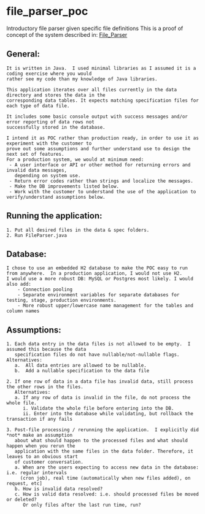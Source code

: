 # file_parser_poc
Introductory file parser given specific file definitions
This is a proof of concept of the system described in: [File_Parser](https://gist.github.com/dmshann0n/6dfba5ebdebe1098d579)

## General:


    It is written in Java.  I used minimal libraries as I assumed it is a coding exercise where you would 
    rather see my code than my knowledge of Java libraries.

    This application iterates over all files currently in the data directory and stores the data in the 
    corresponding data tables. It expects matching specification files for each type of data file.

    It includes some basic console output with success messages and/or error reporting of data rows not 
    successfully stored in the database.

    I intend it as POC rather than production ready, in order to use it as experiment with the customer to 
    prove out some assumptions and further understand use to design the next set of features.
    For a production system, we would at minimum need:
     - A user interface or API or other method for returning errors and invalid data messages, 
       depending on system use.
     - Return error codes rather than strings and localize the messages.
     - Make the DB improvements listed below.
     - Work with the customer to understand the use of the application to verify/understand assumptions below.


## Running the application:
    1. Put all desired files in the data & spec folders.
    2. Run FileParser.java


## Database:

	I chose to use an embedded H2 database to make the POC easy to run from anywhere.  In a production application, I would not use H2.
	I would use a more robust DB: MySQL or Postgres most likely. I would also add:
	    - Connection pooling
	    - Separate environment variables for separate databases for testing, stage, production environments.
	    - More robust upper/lowercase name management for the tables and column names


## Assumptions:
    1. Each data entry in the data files is not allowed to be empty.  I assumed this because the data 
       specification files do not have nullable/not-nullable flags. Alternatives:
       a.  All data entries are allowed to be nullable.
       b.  Add a nullable specification to the data file

    2. If one row of data in a data file has invalid data, still process the other rows in the files.
       Alternatives:
       a. If any row of data is invalid in the file, do not process the whole file.
          i. Validate the whole file before entering into the DB.
          ii. Enter into the database while validating, but rollback the transaction if any fails

    3. Post-file processing / rerunning the application.  I explicitly did *not* make an assumption 
       about what should happen to the processed files and what should happen when you rerun the 
       application with the same files in the data folder. Therefore, it leaves to an obvious start 
       of customer conversation.
       a. When are the users expecting to access new data in the database: i.e. regular intervals 
         (cron job), real time (automatically when new files added), on request, etc]
       b. How is invalid data resolved?
       c. How is valid data resolved: i.e. should processed files be moved or deleted?  
          Or only files after the last run time, run?

